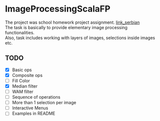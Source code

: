 # ImageProcessingScalaFP

The project was school homework project assignment. [link_serbian](http://rti.etf.bg.ac.rs/rti/ms1fp/materijali/DZ/FP_Projekat_2018.pdf)  
The task is basically to provide elementary image processing functionalities.  
Also, task includes working with layers of images, selections inside images etc. 

## TODO
- [x] Basic ops
- [x] Composite ops
- [ ] Fill Color
- [x] Median filter
- [ ] WAM filter
- [ ] Sequence of operations
- [ ] More than 1 selection per image
- [ ] Interactive Menus
- [ ] Examples in README
